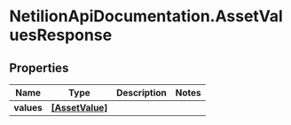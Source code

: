 # NetilionApiDocumentation.AssetValuesResponse

## Properties
Name | Type | Description | Notes
------------ | ------------- | ------------- | -------------
**values** | [**[AssetValue]**](AssetValue.md) |  | 

